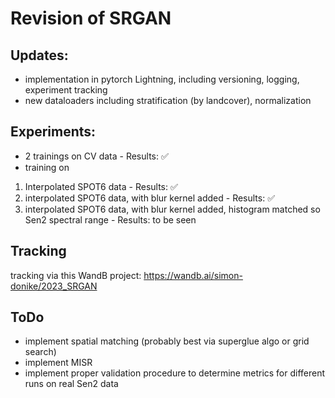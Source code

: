 # Revision of SRGAN
## Updates:
- implementation in pytorch Lightning, including versioning, logging, experiment tracking
- new dataloaders including stratification (by landcover), normalization
## Experiments:
- 2 trainings on CV data - Results: ✅ 
- training on
1. Interpolated SPOT6 data - Results: ✅
2. interpolated SPOT6 data, with blur kernel added - Results: ✅
3. interpolated SPOT6 data, with blur kernel added, histogram matched so Sen2 spectral range - Results: to be seen

## Tracking
tracking via this WandB project: https://wandb.ai/simon-donike/2023_SRGAN

## ToDo
- implement spatial matching (probably best via superglue algo or grid search)
- implement MISR
- implement proper validation procedure to determine metrics for different runs on real Sen2 data
